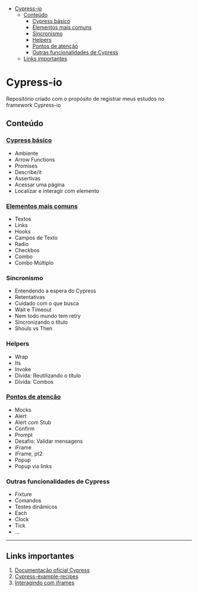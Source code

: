 - [Cypress-io](#cypress-io)
  - [Conteúdo](#conteúdo)
    - [Cypress básico](#cypress-básico)
    - [Elementos mais comuns](#elementos-mais-comuns)
    - [Sincronismo](#sincronismo)
    - [Helpers](#helpers)
    - [Pontos de atenção](#pontos-de-atenção)
    - [Outras funcionalidades de Cypress](#outras-funcionalidades-de-cypress)
  - [Links importantes](#links-importantes)

# Cypress-io
Repositório criado com o propósito de registrar meus estudos no framework Cypress-io

## Conteúdo

### [Cypress básico](cypress/e2e/Cypress%20basico/)
- Ambiente
- Arrow Functions
- Promises
- Describe/it
- Assertivas
- Acessar uma página
- Localizar e interagir com elemento

### [Elementos mais comuns](cypress/e2e/Elementos%20mais%20comuns/)
- Textos
- Links
- Hooks
- Campos de Texto
- Radio
- Checkbos
- Combo
- Combo Múltiplo
### Sincronismo
- Entendendo a espera do Cypress
- Retentativas
- Cuidado com o que busca
- Wait e Timeout
- Nem todo mundo tem retry
- Sincronizando o título
- Shouls vs Then
### Helpers
- Wrap
- Its
- Invoke
- Dívida: Reutilizando o título
- Dívida: Combos
### [Pontos de atenção](cypress/e2e/Pontos%20de%20aten%C3%A7%C3%A3o/)
- Mocks
- Alert
- Alert com Stub
- Confirm
- Prompt
- Desafio: Validar mensagens
- iFrame
- iFrame, pt2
- Popup
- Popup via links
### Outras funcionalidades de Cypress
- Fixture
- Comandos
- Testes dinâmicos
- Each
- Clock
- Tick
- ...

---

## Links importantes

1. [Documentação oficial Cypress](https://docs.cypress.io/guides/overview/why-cypress) 
2. [Cypress-example-recipes](https://github.com/cypress-io/cypress-example-recipes)
3. [Interagindo com iframes](https://github.com/cypress-io/cypress-example-recipes/tree/master/examples/blogs__iframes)
